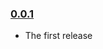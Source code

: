 ### [0.0.1](https://github.com/bingomanatee/bin-string-search/releases/tag/v0.0.1)

- The first release
